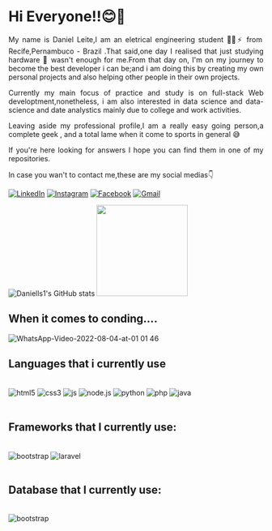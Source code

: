# Hi Everyone!!😊🖖

<!--
**Daniells1/Daniells1** is a ✨ _special_ ✨ repository because its `README.md` (this file) appears on your GitHub profile.

Here are some ideas to get you started:

- 🔭 I’m currently working on ...
- 🌱 I’m currently learning ...
- 👯 I’m looking to collaborate on ...
- 🤔 I’m looking for help with ...
- 💬 Ask me about ...
- 📫 How to reach me: ...
- 😄 Pronouns: ...
- ⚡ Fun fact: ...
-->


<div style="text-align:justify">
<p>My name is Daniel Leite,I am an eletrical engineering student 👨‍🎓⚡ from Recife,Pernambuco - Brazil .That said,one day I realised that just studying hardware 🤖 wasn't enough for me.From that day on, I'm on my journey to become the best developer i can be;and i am doing this by creating my own personal projects and also  helping other people in their own projects.
</p>

<p>Currently my main focus of practice and study is on full-stack Web developtment,nonetheless, i am also interested in data science and data-science and date analystics mainly due to college  and work activities.
</p>

<p>Leaving aside my professional profile,I am  a really  easy going person,a  complete geek , and a total lame when it come to sports in general 😅

If you're here looking for answers I hope you can find them in one of my repositories.

In case you wan't to contact  me,these are my social medias👇

</p>
</div>

[![LinkedIn](https://img.shields.io/badge/LinkedIn-0077B5?style=for-the-badge&logo=linkedin&logoColor=white)](https://www.linkedin.com/in/daniel-leitesilva/) [![Instagram](https://img.shields.io/badge/Instagram-E4405F?style=for-the-badge&logo=instagram&logoColor=white)](https://www.instagram.com/danielleitesilva15/) [![Facebook](https://img.shields.io/badge/Facebook-1877F2?style=for-the-badge&logo=facebook&logoColor=white)](https://www.facebook.com/daniel.leite.5492) [![Gmail](https://img.shields.io/badge/Gmail-D14836?style=for-the-badge&logo=gmail&logoColor=white)](https://www.danielleitesilva15@gmail.com)

![Daniells1's GitHub stats](https://github-readme-stats.vercel.app/api?username=daniells1&show_icons=true&theme=onedark)
<img height="180em" src="https://github-readme-stats.vercel.app/api/top-langs/?username=Daniells1&layout=compact&langs_count=7&theme=onedark"/>
</div>

## When it comes to conding....

![WhatsApp-Video-2022-08-04-at-01 01 46](https://user-images.githubusercontent.com/96155029/182760660-43b1e4e7-2c0c-4f9a-898c-419eaba1f4fc.gif)


## Languages that i currently use

<div style="display:inline_block"><br>
<img align="center" alt="html5" src="https://img.shields.io/badge/HTML5-E34F26?style=for-the-badge&logo=html5&logoColor=white" />
<img align="center" alt="css3" src="https://img.shields.io/badge/CSS3-1572B6?style=for-the-badge&logo=css3&logoColor=white" />
<img align="center" alt="js" src="https://img.shields.io/badge/JavaScript-323330?style=for-the-badge&logo=javascript&logoColor=F7DF1E" />
<img align="center" alt="node.js" src="https://img.shields.io/badge/Node.js-43853D?style=for-the-badge&logo=node.js&logoColor=white" />
<img align="center" alt="python" src="https://img.shields.io/badge/Python-14354C?style=for-the-badge&logo=python&logoColor=white" />
<img align="center" alt="php" src="https://img.shields.io/badge/PHP-777BB4?style=for-the-badge&logo=php&logoColor=white" />
<img align="center" alt="java" src="https://img.shields.io/badge/Java-ED8B00?style=for-the-badge&logo=java&logoColor=white" />




</div>
<br>

## Frameworks that I currently use:


<div style="display:inline_block"><br>
<img align="center" alt="bootstrap" src="https://img.shields.io/badge/Bootstrap-563D7C?style=for-the-badge&logo=bootstrap&logoColor=white" />
<img align="center" alt="laravel" src="https://img.shields.io/badge/Laravel-FF2D20?style=for-the-badge&logo=laravel&logoColor=white" />


</div>
<br>

## Database that I currently use:
<div style="display:inline_block"><br>
<img align="center" alt="bootstrap" src="https://img.shields.io/badge/MySQL-00000F?style=for-the-badge&logo=mysql&logoColor=white" />
</div>
